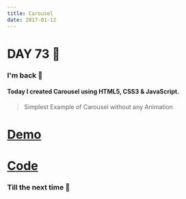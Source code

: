 ```yaml
---
title: Carousel
date: 2017-01-12
---
```


# DAY 73 👾 

### I'm back 💙

#### Today I created Carousel using HTML5, CSS3 & JavaScript.

> Simplest Example of Carousel without any Animation

# [Demo](https://deadcoder0904.github.io/carousel)

# [Code](https://github.com/deadcoder0904/carousel)

### Till the next time 👻 